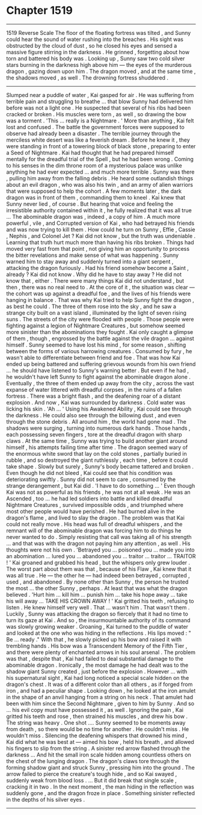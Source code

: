 
# Chapter 1519


---

1519 Reverse Scale
The floor of the floating fortress was tilted , and Sunny could hear the sound of water rushing into the breaches . His sight was obstructed by the cloud of dust , so he closed his eyes and sensed a massive figure stirring in the darkness .
He grinned , forgetting about how torn and battered his body was .
Looking up , Sunny saw two cold silver stars burning in the darkness high above him — the eyes of the murderous dragon , gazing down upon him .
The dragon moved , and at the same time , the shadows moved , as well .
The drowning fortress shuddered .
***
Slumped near a puddle of water , Kai gasped for air . He was suffering from terrible pain and struggling to breathe … that blow Sunny had delivered him before was not a light one . He suspected that several of his ribs had been cracked or broken . His muscles were torn , as well , so drawing the bow was a torment .
'This … really is a Nightmare . '
More than anything , Kai felt lost and confused .
The battle the government forces were supposed to observe had already been a disaster . The terrible journey through the merciless white desert was like a feverish dream . Before he knew it , they were standing in front of a towering block of black stone , preparing to enter a Seed of Nightmare .
Kai had thought that he had prepared himself mentally for the dreadful trial of the Spell , but he had been wrong . Coming to his senses in the dim throne room of a mysterious palace was unlike anything he had ever expected ... and much more terrible .
Sunny was there , pulling him away from the falling debris . He heard some outlandish things about an evil dragon , who was also his twin , and an army of alien warriors that were supposed to help the cohort . A few moments later , the dark dragon was in front of them , commanding them to kneel .
Kai knew that Sunny never lied , of course . But hearing that voice and feeling the irresistible authority contained within it , he fully realized that it was all true …
The abominable dragon was , indeed , a copy of him . A much more powerful , vile , and Corrupted version of Kai , who had betrayed his friends and was now trying to kill them .
How could he turn on Sunny , Effie , Cassie , Nephis , and Colonel Jet ?
Kai did not know , but the truth was undeniable .
Learning that truth hurt much more than having his ribs broken .
Things had moved very fast from that point , not giving him an opportunity to process the bitter revelations and make sense of what was happening . Sunny warned him to stay away and suddenly turned into a giant serpent , attacking the dragon furiously .
Had his friend somehow become a Saint , already ? Kai did not know .
Why did he have to stay away ? He did not know that , either .
There were many things Kai did not understand , but then , there was no real need to . At the core of it , the situation was clear — the cohort was up against a dreadful foe , and the lives of his friends were hanging in balance .
That was why Kai tried to help Sunny fight the dragon , as best he could .
The three of them rose into the sky , and he saw a strange city built on a vast island , illuminated by the light of seven rising suns . The streets of the city were flooded with people . Those people were fighting against a legion of Nightmare Creatures , but somehow seemed more sinister than the abominations they fought .
Kai only caught a glimpse of them , though , engrossed by the battle against the vile dragon … against himself .
Sunny seemed to have lost his mind , for some reason , shifting between the forms of various harrowing creatures . Consumed by fury , he wasn't able to differentiate between friend and foe . That was how Kai ended up being battered and suffering grievous wounds from his own friend … he should have listened to Sunny's warning better .
But even if he had , he wouldn't have left Sunny to fight against the abominable dragon alone .
Eventually , the three of them ended up away from the city , across the vast expanse of water littered with dreadful corpses , in the ruins of a fallen fortress . There was a bright flash , and the deafening roar of a distant explosion . And now , Kai was surrounded by darkness .
Cold water was licking his skin .
'Ah … '
Using his Awakened Ability , Kai could see through the darkness . He could also see through the billowing dust , and even through the stone debris . All around him , the world had gone mad .
The shadows were surging , turning into numerous dark hands . Those hands , each possessing seven fingers , tore at the dreadful dragon with sharp claws . At the same time , Sunny was trying to build another giant around himself , his attempts failing time after time .
The dragon seemed wary of the enormous white sword that lay on the cold stones , partially buried in rubble , and so destroyed the giant ruthlessly , each time , before it could take shape .
Slowly but surely , Sunny's body became tattered and broken . Even though he did not bleed , Kai could see that his condition was deteriorating swiftly .
Sunny did not seem to care , consumed by the strange derangement , but Kai did .
'I have to do something … '
Even though Kai was not as powerful as his friends , he was not at all weak . He was an Ascended , too … he had led soldiers into battle and killed dreadful Nightmare Creatures , survived impossible odds , and triumphed where most other people would have perished .
He had burned alive in the dragon's flame , and lived to slay the dragon .
The problem was that Kai could not really move .
His head was full of dreadful whispers , and the remnant will of the abominable dragon was forcing him to do things he never wanted to do . Simply resisting that call was taking all of his strength … and that was with the dragon not paying him any attention , as well .
His thoughts were not his own .
'Betrayed you … poisoned you … made you into an abomination … lured you … abandoned you … traitor … traitor … TRAITOR ! '
Kai groaned and grabbed his head , but the whispers only grew louder .
The worst part about them was that , because of his Flaw , Kai knew that it was all true . He — the other he — had indeed been betrayed , corrupted , used , and abandoned . By none other than Sunny , the person he trusted the most ... the other Sunny , perhaps . At least that was what the dragon believed .
'Hurt him … kill him … punish him … take his hope away … take his will away … TAKE HIS CROWN AWAY ! '
Kai gritted his teeth , refusing to listen .
He knew himself very well . That … wasn't him .
That wasn't them .
Luckily , Sunny was attacking the dragon so fiercely that it had no time to turn its gaze at Kai . And so , the insurmountable authority of its command was slowly growing weaker .
Groaning , Kai turned to the puddle of water and looked at the one who was hiding in the reflections . His lips moved :
" Be … ready ."
With that , he slowly picked up his bow and raised it with trembling hands .
His bow was a Transcendent Memory of the Fifth Tier , and there were plenty of enchanted arrows in his soul arsenal . The problem was that , despite that , Kai had failed to deal substantial damage to the abominable dragon . Ironically , the most damage he had dealt was to the shadow giant Sunny created , just before the explosion .
However … with his supernatural sight , Kai had long noticed a special scale hidden on the dragon's chest . It was of a different color than all others , as if forged from iron , and had a peculiar shape .
Looking down , he looked at the iron amulet in the shape of an anvil hanging from a string on his neck . That amulet had been with him since the Second Nightmare , given to him by Sunny .
And so … his evil copy must have possessed it , as well .
Ignoring the pain , Kai gritted his teeth and rose , then strained his muscles , and drew his bow .
The string was heavy .
One shot ....
Sunny seemed to be moments away from death , so there would be no time for another . He couldn't miss .
He wouldn't miss .
Silencing the deafening whispers that drowned his mind , Kai did what he was best at — aimed his bow , held his breath , and allowed his fingers to slip from the string .
A sinister red arrow flashed through the darkness …
And hit the small iron scale hidden among countless others on the chest of the lunging dragon .
The dragon's claws tore through the forming shadow giant and struck Sunny , pressing him into the ground .
The arrow failed to pierce the creature's tough hide , and so Kai swayed , suddenly weak from blood loss .
… But it did break that single scale , cracking it in two .
In the next moment , the man hiding in the reflection was suddenly gone , and the dragon froze in place .
Something sinister reflected in the depths of his silver eyes .

---

